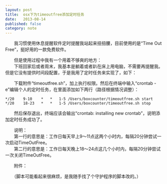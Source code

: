```yaml
---
layout: post
title:  osx下为timeoutfree添加定时任务
date:   2013-08-14
published: false
category: note
---
```


　　我习惯使用休息提醒软件定时提醒我站起来扭扭腰，目前使用的是“Time Out Free”，挺好用的一款免费软件。

　　但是使用过程中我有一个用着不够爽的地方：  
　　下班回家后或者周末，我基本是躺着或者趴在床上用电脑，不需要再提醒我。但是它没有提供时间段配置，于是我用了定时任务来实现了，如下：

　　下载附件“timeoutfree.sh”，加上执行权限。然后在终端中输入“crontab -e”编辑个人的定时任务，在里面添加如下两行（路径根据情况调整）：

    */20	9-10	*	*	1-5	/Users/boxcounter/timeoutfree.sh start
    */20	18-23	*	*	1-5	/Users/boxcounter/timeoutfree.sh stop
　　然后保存退出，终端应该会输出“crontab: installing new crontab”，说明添加定时任务成功了。

　　说明：  
　　第一行的意思是：工作日每天早上9～11点这两个小时内，每隔20分钟尝试一次启动TimeOutFree。  
　　第二行的意思是：工作日每天晚上18～24点这几个小时内，每隔20分钟尝试一次关闭TimeOutFree。

　　附件：

　　（脚本可能看起来很麻烦，是我随手找了个守护程序的脚本改的。）

